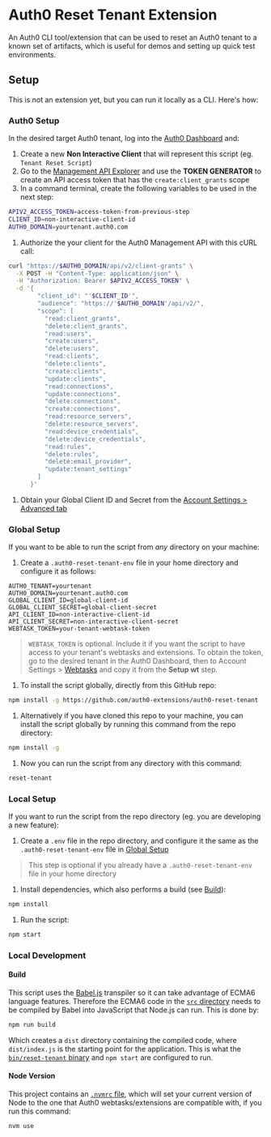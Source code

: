 # Auth0 Reset Tenant Extension

An Auth0 CLI tool/extension that can be used to reset an Auth0 tenant to a known set of artifacts, which is useful for demos and setting up quick test environments.

## Setup

This is not an extension yet, but you can run it locally as a CLI. Here's how:

### Auth0 Setup

In the desired target Auth0 tenant, log into the [Auth0 Dashboard](https://manage.auth0.com) and:

1. Create a new **Non Interactive Client** that will represent this script (eg. `Tenant Reset Script`)
1. Go to the [Management API Explorer](https://auth0.com/docs/api/management/v2) and use the **TOKEN GENERATOR** to create an API access token that has the `create:client_grants` scope
1. In a command terminal, create the following variables to be used in the next step:  
  ```bash
  APIV2_ACCESS_TOKEN=access-token-from-previous-step
  CLIENT_ID=non-interactive-client-id
  AUTH0_DOMAIN=yourtenant.auth0.com
  ```

1. Authorize the your client for the Auth0 Management API with this cURL call:  
  ```bash
  curl "https://$AUTH0_DOMAIN/api/v2/client-grants" \
    -X POST -H "Content-Type: application/json" \
    -H "Authorization: Bearer $APIV2_ACCESS_TOKEN" \
    -d '{
          "client_id": "'$CLIENT_ID'",
          "audience": "https://'$AUTH0_DOMAIN'/api/v2/",
          "scope": [
            "read:client_grants",
            "delete:client_grants",
            "read:users",
            "create:users",
            "delete:users",
            "read:clients",
            "delete:clients",
            "create:clients",
            "update:clients",
            "read:connections",
            "update:connections",
            "delete:connections",
            "create:connections",
            "read:resource_servers",
            "delete:resource_servers",
            "read:device_credentials",
            "delete:device_credentials",
            "read:rules",
            "delete:rules",
            "delete:email_provider",
            "update:tenant_settings"
          ]
        }'
  ```

1. Obtain your Global Client ID and Secret from the [Account Settings > Advanced tab](https://manage.auth0.com/#/account/advanced)

### Global Setup

If you want to be able to run the script from _any_ directory on your machine:

1. Create a `.auth0-reset-tenant-env` file in your home directory and configure it as follows:  
  ```
  AUTH0_TENANT=yourtenant
  AUTH0_DOMAIN=yourtenant.auth0.com
  GLOBAL_CLIENT_ID=global-client-id
  GLOBAL_CLIENT_SECRET=global-client-secret
  API_CLIENT_ID=non-interactive-client-id
  API_CLIENT_SECRET=non-interactive-client-secret
  WEBTASK_TOKEN=your-tenant-webtask-token
  ```

  > `WEBTASK_TOKEN` is optional. Include it if you want the script to have access to your tenant's webtasks and extensions. To obtain the token, go to the desired tenant in the Auth0 Dashboard, then to Account Settings > [Webtasks](https://manage.auth0.com/#/account/webtasks) and copy it from the **Setup wt** step.

1. To install the script globally, directly from this GitHub repo:  
  ```bash
  npm install -g https://github.com/auth0-extensions/auth0-reset-tenant
  ```

1. Alternatively if you have cloned this repo to your machine, you can install the script globally by running this command from the repo directory:  
  ```bash
  npm install -g
  ```

1. Now you can run the script from any directory with this command:  
  ```bash
  reset-tenant
  ```

### Local Setup

If you want to run the script from the repo directory (eg. you are developing a new feature):

1. Create a `.env` file in the repo directory, and configure it the same as the `.auth0-reset-tenant-env` file in [Global Setup](#global-setup)
  > This step is optional if you already have a `.auth0-reset-tenant-env` file in your home directory

1. Install dependencies, which also performs a build (see [Build](#build)):  
  ```bash
  npm install
  ```

1. Run the script:  
  ```bash
  npm start
  ```

### Local Development

#### Build

This script uses the [Babel.js](https://babeljs.io/) transpiler so it can take advantage of ECMA6 language features. Therefore the ECMA6 code in the [`src` directory](./src) needs to be compiled by Babel into JavaScript that Node.js can run. This is done by:

```bash
npm run build
```

Which creates a `dist` directory containing the compiled code, where `dist/index.js` is the starting point for the application. This is what the [`bin/reset-tenant` binary](bin/reset-tenant) and `npm start` are configured to run.

#### Node Version

This project contains an [`.nvmrc` file](./.nvmrc), which will set your current version of Node to the one that Auth0 webtasks/extensions are compatible with, if you run this command:

```bash
nvm use
```
